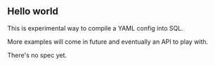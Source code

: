 ## Hello world

This is experimental way to compile a YAML config into SQL.

More examples will come in future and eventually an API to play with.

There's no spec yet.